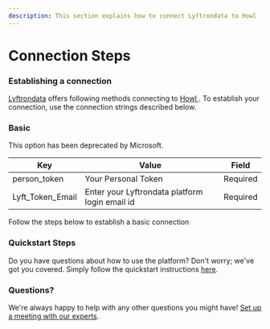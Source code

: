 ```yaml
---
description: This section explains how to connect Lyftrondata to Howl .
---
```


# Connection Steps

### Establishing a connection

[Lyftrondata](https://www.lyftrondata.com) offers following methods connecting to [Howl ](../howl-/None/). To establish your connection, use the connection strings described below.

### Basic

This option has been deprecated by Microsoft.

| Key                | Value                                          | Field    |
| ------------------ | ---------------------------------------------- | -------- |
| person\_token      | Your Personal Token                            | Required |
| Lyft\_Token\_Email | Enter your Lyftrondata platform login email id | Required |

Follow the steps below to establish a basic connection

### Quickstart Steps

Do you have questions about how to use the platform? Don't worry; we've got you covered. Simply follow the quickstart instructions [here](./).

### Questions? <a href="#questions" id="questions"></a>

We're always happy to help with any other questions you might have! [Set up a meeting with our experts](https://www.lyftrondata.com/book-a-meeting/).
